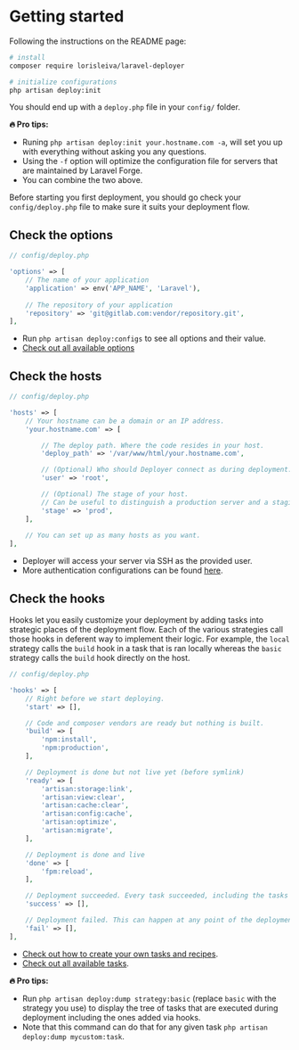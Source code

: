 # Getting started

Following the instructions on the README page:

```bash
# install
composer require lorisleiva/laravel-deployer

# initialize configurations
php artisan deploy:init
```

You should end up with a `deploy.php` file in your `config/` folder.

**:fire: Pro tips:**
* Runing `php artisan deploy:init your.hostname.com -a`, will set you up with everything without asking you any questions.
* Using the `-f` option will optimize the configuration file for servers that are maintained by Laravel Forge.
* You can combine the two above.

Before starting you first deployment, you should go check your `config/deploy.php` file to make sure it suits your deployment flow.

## Check the options

```php
// config/deploy.php

'options' => [
    // The name of your application
    'application' => env('APP_NAME', 'Laravel'),
    
    // The repository of your application
    'repository' => 'git@gitlab.com:vendor/repository.git',
],
```

* Run `php artisan deploy:configs` to see all options and their value.
* [Check out all available options](all-options.md)


## Check the hosts

```php
// config/deploy.php

'hosts' => [
    // Your hostname can be a domain or an IP address.
    'your.hostname.com' => [

        // The deploy path. Where the code resides in your host.
        'deploy_path' => '/var/www/html/your.hostname.com',

        // (Optional) Who should Deployer connect as during deployment. 
        'user' => 'root',

        // (Optional) The stage of your host.
        // Can be useful to distinguish a production server and a staging server.
        'stage' => 'prod',
    ],
    
    // You can set up as many hosts as you want.
],
```

* Deployer will access your server via SSH as the provided user.
* More authentication configurations can be found [here](overview-configure-hosts.md).

## Check the hooks

Hooks let you easily customize your deployment by adding tasks into strategic places of the deployment flow. Each of the various strategies call those hooks in deferent way to implement their logic. For example, the `local` strategy calls the `build` hook in a task that is ran locally whereas the `basic` strategy calls the `build` hook directly on the host.

```php
// config/deploy.php

'hooks' => [
    // Right before we start deploying.
    'start' => [],

    // Code and composer vendors are ready but nothing is built.
    'build' => [
        'npm:install',
        'npm:production',
    ],

    // Deployment is done but not live yet (before symlink)
    'ready' => [
        'artisan:storage:link',
        'artisan:view:clear',
        'artisan:cache:clear',
        'artisan:config:cache',
        'artisan:optimize',
        'artisan:migrate',
    ],

    // Deployment is done and live
    'done' => [
        'fpm:reload',
    ],

    // Deployment succeeded. Every task succeeded, including the tasks in the `done` hook.
    'success' => [],

    // Deployment failed. This can happen at any point of the deployment.
    'fail' => [],
],
```

* [Check out how to create your own tasks and recipes](how-to-custom-recipes.md).
* [Check out all available tasks](all-tasks.md).

**:fire: Pro tips:**
* Run `php artisan deploy:dump strategy:basic` (replace `basic` with the strategy you use) to display the tree of tasks that are executed during deployment including the ones added via hooks.
* Note that this command can do that for any given task `php artisan deploy:dump mycustom:task`.